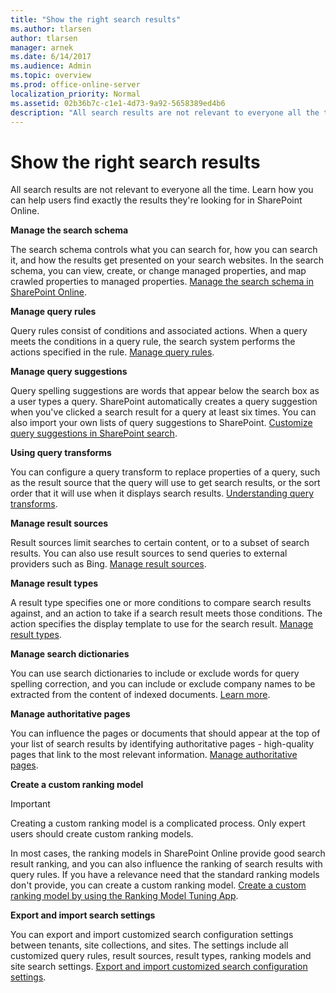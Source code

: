 ```yaml
---
title: "Show the right search results"
ms.author: tlarsen
author: tlarsen
manager: arnek
ms.date: 6/14/2017
ms.audience: Admin
ms.topic: overview
ms.prod: office-online-server
localization_priority: Normal
ms.assetid: 02b36b7c-c1e1-4d73-9a92-5658389ed4b6
description: "All search results are not relevant to everyone all the time. Learn how you can help users find exactly the results they're looking for in SharePoint Online."
---
```


# Show the right search results

All search results are not relevant to everyone all the time. Learn how you can help users find exactly the results they're looking for in SharePoint Online. 
  
 **Manage the search schema**
  
The search schema controls what you can search for, how you can search it, and how the results get presented on your search websites. In the search schema, you can view, create, or change managed properties, and map crawled properties to managed properties. [Manage the search schema in SharePoint Online](https://support.office.com/article/d4fab46d-ba41-4c03-9d4c-32b5b33198b6).
  
 **Manage query rules**
  
Query rules consist of conditions and associated actions. When a query meets the conditions in a query rule, the search system performs the actions specified in the rule. [Manage query rules](https://support.office.com/article/53556bb4-3625-490b-aa89-1223e3d4ce3f).
  
 **Manage query suggestions**
  
Query spelling suggestions are words that appear below the search box as a user types a query. SharePoint automatically creates a query suggestion when you've clicked a search result for a query at least six times. You can also import your own lists of query suggestions to SharePoint. [Customize query suggestions in SharePoint search](https://support.office.com/article/9ef0f859-3b92-41e9-b393-cb43d6094c7b).
  
 **Using query transforms**
  
You can configure a query transform to replace properties of a query, such as the result source that the query will use to get search results, or the sort order that it will use when it displays search results. [Understanding query transforms](https://support.office.com/article/b31631a5-0c1f-436e-8061-fd807bb96ae1).
  
 **Manage result sources**
  
Result sources limit searches to certain content, or to a subset of search results. You can also use result sources to send queries to external providers such as Bing. [Manage result sources](https://support.office.com/article/fd8d6ac6-c5d0-454d-80a9-51580902b25d).
  
 **Manage result types**
  
A result type specifies one or more conditions to compare search results against, and an action to take if a search result meets those conditions. The action specifies the display template to use for the search result. [Manage result types](https://support.office.com/article/ceccf561-e82c-495c-bf3e-b3f006ae9c8c).
  
 **Manage search dictionaries**
  
You can use search dictionaries to include or exclude words for query spelling correction, and you can include or exclude company names to be extracted from the content of indexed documents. [Learn more](manage-search-dictionaries).
  
 **Manage authoritative pages**
  
You can influence the pages or documents that should appear at the top of your list of search results by identifying authoritative pages - high-quality pages that link to the most relevant information. [Manage authoritative pages](https://support.office.com/article/68429de6-7c7b-455c-a90a-2afaa3444647).
  
 **Create a custom ranking model**
  
> [!IMPORTANT]
>  Creating a custom ranking model is a complicated process. Only expert users should create custom ranking models. 
  
In most cases, the ranking models in SharePoint Online provide good search result ranking, and you can also influence the ranking of search results with query rules. If you have a relevance need that the standard ranking models don't provide, you can create a custom ranking model. [Create a custom ranking model by using the Ranking Model Tuning App](https://support.office.com/article/345be622-2f63-450c-bd65-869ce830b7c1).
  
 **Export and import search settings**
  
You can export and import customized search configuration settings between tenants, site collections, and sites. The settings include all customized query rules, result sources, result types, ranking models and site search settings. [Export and import customized search configuration settings](https://support.office.com/article/b136a278-d302-4dc4-84b9-80287c59afdf).
  

